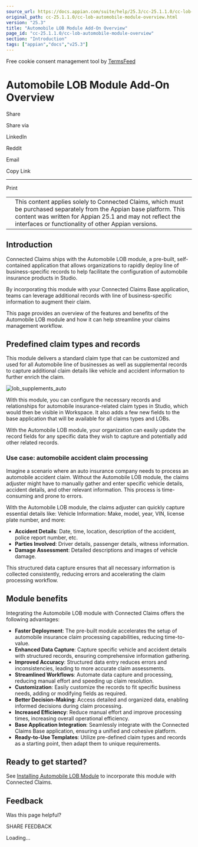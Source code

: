 ```yaml
---
source_url: https://docs.appian.com/suite/help/25.3/cc-25.1.1.0/cc-lob-automobile-module-overview.html
original_path: cc-25.1.1.0/cc-lob-automobile-module-overview.html
version: "25.3"
title: "Automobile LOB Module Add-On Overview"
page_id: "cc-25.1.1.0/cc-lob-automobile-module-overview"
section: "Introduction"
tags: ["appian","docs","v25.3"]
---
```



Free cookie consent management tool by [TermsFeed](https://www.termsfeed.com/)

# Automobile LOB Module Add-On Overview

Share

Share via

LinkedIn

Reddit

Email

Copy Link

* * *

Print

<table><tbody><tr><td><i class="fa fa-check-square-o" aria-hidden="true"></i></td><td>This content applies solely to Connected Claims, which must be purchased separately from the Appian base platform. This content was written for Appian 25.1 and may not reflect the interfaces or functionality of other Appian versions.</td></tr></tbody></table>

## Introduction

Connected Claims ships with the Automobile LOB module, a pre-built, self-contained application that allows organizations to rapidly deploy line of business-specific records to help facilitate the configuration of automobile insurance products in Studio.

By incorporating this module with your Connected Claims Base application, teams can leverage additional records with line of business-specific information to augment their claim.

This page provides an overview of the features and benefits of the Automobile LOB module and how it can help streamline your claims management workflow.

## Predefined claim types and records

This module delivers a standard claim type that can be customized and used for all Automobile line of businesses as well as supplemental records to capture additional claim details like vehicle and accident information to further enrich the claim.

![lob_supplements_auto](images/lob_supplements_auto.png)

With this module, you can configure the necessary records and relationships for automobile insurance-related claim types in Studio, which would then be visible in Workspace. It also adds a few new fields to the base application that will be available for all claims types and LOBs.

With the Automobile LOB module, your organization can easily update the record fields for any specific data they wish to capture and potentially add other related records.

### Use case: automobile accident claim processing

Imagine a scenario where an auto insurance company needs to process an automobile accident claim. Without the Automobile LOB module, the claims adjuster might have to manually gather and enter specific vehicle details, accident details, and other relevant information. This process is time-consuming and prone to errors.

With the Automobile LOB module, the claims adjuster can quickly capture essential details like: Vehicle Information: Make, model, year, VIN, license plate number, and more:

-   **Accident Details**: Date, time, location, description of the accident, police report number, etc.
-   **Parties Involved**: Driver details, passenger details, witness information.
-   **Damage Assessment**: Detailed descriptions and images of vehicle damage.

This structured data capture ensures that all necessary information is collected consistently, reducing errors and accelerating the claim processing workflow.

## Module benefits

Integrating the Automobile LOB module with Connected Claims offers the following advantages:

-   **Faster Deployment**: The pre-built module accelerates the setup of automobile insurance claim processing capabilities, reducing time-to-value.
-   **Enhanced Data Capture**: Capture specific vehicle and accident details with structured records, ensuring comprehensive information gathering.
-   **Improved Accuracy**: Structured data entry reduces errors and inconsistencies, leading to more accurate claim assessments.
-   **Streamlined Workflows**: Automate data capture and processing, reducing manual effort and speeding up claim resolution.
-   **Customization**: Easily customize the records to fit specific business needs, adding or modifying fields as required.
-   **Better Decision-Making**: Access detailed and organized data, enabling informed decisions during claim processing.
-   **Increased Efficiency**: Reduce manual effort and improve processing times, increasing overall operational efficiency.
-   **Base Application Integration**: Seamlessly integrate with the Connected Claims Base application, ensuring a unified and cohesive platform.
-   **Ready-to-Use Templates**: Utilize pre-defined claim types and records as a starting point, then adapt them to unique requirements.

## Ready to get started?

See [Installing Automobile LOB Module](cc-install-lob-automobile-module.html) to incorporate this module with Connected Claims.

## Feedback

Was this page helpful?

SHARE FEEDBACK

Loading...